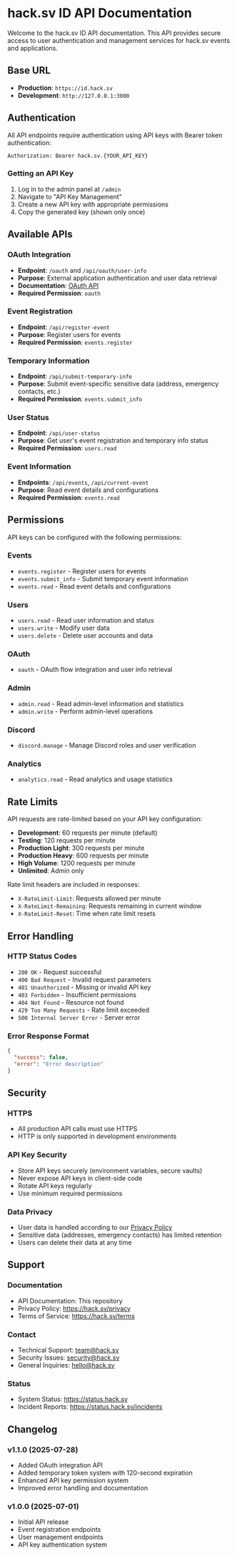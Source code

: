 # hack.sv ID API Documentation

Welcome to the hack.sv ID API documentation. This API provides secure access to user authentication and management services for hack.sv events and applications.

## Base URL

- **Production**: `https://id.hack.sv`
- **Development**: `http://127.0.0.1:3000`

## Authentication

All API endpoints require authentication using API keys with Bearer token authentication:

```http
Authorization: Bearer hack.sv.{YOUR_API_KEY}
```

### Getting an API Key

1. Log in to the admin panel at `/admin`
2. Navigate to "API Key Management"
3. Create a new API key with appropriate permissions
4. Copy the generated key (shown only once)

## Available APIs

### OAuth Integration
- **Endpoint**: `/oauth` and `/api/oauth/user-info`
- **Purpose**: External application authentication and user data retrieval
- **Documentation**: [OAuth API](./oauth.md)
- **Required Permission**: `oauth`

### Event Registration
- **Endpoint**: `/api/register-event`
- **Purpose**: Register users for events
- **Required Permission**: `events.register`

### Temporary Information
- **Endpoint**: `/api/submit-temporary-info`
- **Purpose**: Submit event-specific sensitive data (address, emergency contacts, etc.)
- **Required Permission**: `events.submit_info`

### User Status
- **Endpoint**: `/api/user-status`
- **Purpose**: Get user's event registration and temporary info status
- **Required Permission**: `users.read`

### Event Information
- **Endpoints**: `/api/events`, `/api/current-event`
- **Purpose**: Read event details and configurations
- **Required Permission**: `events.read`

## Permissions

API keys can be configured with the following permissions:

### Events
- `events.register` - Register users for events
- `events.submit_info` - Submit temporary event information
- `events.read` - Read event details and configurations

### Users
- `users.read` - Read user information and status
- `users.write` - Modify user data
- `users.delete` - Delete user accounts and data

### OAuth
- `oauth` - OAuth flow integration and user info retrieval

### Admin
- `admin.read` - Read admin-level information and statistics
- `admin.write` - Perform admin-level operations

### Discord
- `discord.manage` - Manage Discord roles and user verification

### Analytics
- `analytics.read` - Read analytics and usage statistics

## Rate Limits

API requests are rate-limited based on your API key configuration:

- **Development**: 60 requests per minute (default)
- **Testing**: 120 requests per minute
- **Production Light**: 300 requests per minute
- **Production Heavy**: 600 requests per minute
- **High Volume**: 1200 requests per minute
- **Unlimited**: Admin only

Rate limit headers are included in responses:
- `X-RateLimit-Limit`: Requests allowed per minute
- `X-RateLimit-Remaining`: Requests remaining in current window
- `X-RateLimit-Reset`: Time when rate limit resets

## Error Handling

### HTTP Status Codes

- `200 OK` - Request successful
- `400 Bad Request` - Invalid request parameters
- `401 Unauthorized` - Missing or invalid API key
- `403 Forbidden` - Insufficient permissions
- `404 Not Found` - Resource not found
- `429 Too Many Requests` - Rate limit exceeded
- `500 Internal Server Error` - Server error

### Error Response Format

```json
{
  "success": false,
  "error": "Error description"
}
```

## Security

### HTTPS
- All production API calls must use HTTPS
- HTTP is only supported in development environments

### API Key Security
- Store API keys securely (environment variables, secure vaults)
- Never expose API keys in client-side code
- Rotate API keys regularly
- Use minimum required permissions

### Data Privacy
- User data is handled according to our [Privacy Policy](https://hack.sv/privacy)
- Sensitive data (addresses, emergency contacts) has limited retention
- Users can delete their data at any time

## Support

### Documentation
- API Documentation: This repository
- Privacy Policy: https://hack.sv/privacy
- Terms of Service: https://hack.sv/terms

### Contact
- Technical Support: team@hack.sv
- Security Issues: security@hack.sv
- General Inquiries: hello@hack.sv

### Status
- System Status: https://status.hack.sv
- Incident Reports: https://status.hack.sv/incidents

## Changelog

### v1.1.0 (2025-07-28)
- Added OAuth integration API
- Added temporary token system with 120-second expiration
- Enhanced API key permission system
- Improved error handling and documentation

### v1.0.0 (2025-07-01)
- Initial API release
- Event registration endpoints
- User management endpoints
- API key authentication system
